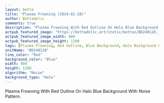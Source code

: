```yaml
---
layout: betta
title: "Plasma Frowning (2024-01-28)"
author: Bettadelic
comments: true
description: "Plasma Frowning With Red Outline On Halo Blue Background With Noise Pattern."
actpub_featured_image: "https://bettadelic.art/static/bettas/BD240128.jpg"
actpub_featured_image_width: 800
actpub_featured_image_height: 1200
tags: [Plasma Frowning, Red Outline, Blue Background, Halo Background Pattern, Noise Pattern, January 2024]
unitName: "BD240128"
line_color: "Red"
background_color: "Blue"
width: 800
height: 1200
algorithm: "Noise"
background_type: "Halo"
---
```


Plasma Frowning With Red Outline On Halo Blue Background With Noise Pattern.
